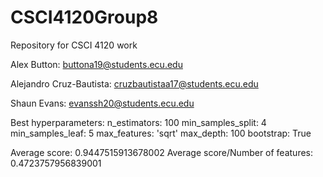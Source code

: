 # CSCI4120Group8
Repository for CSCI 4120 work

Alex Button: buttona19@students.ecu.edu

Alejandro Cruz-Bautista: cruzbautistaa17@students.ecu.edu

Shaun Evans: evanssh20@students.ecu.edu

Best hyperparameters: 
n_estimators: 100
min_samples_split: 4
min_samples_leaf: 5
max_features: 'sqrt'
max_depth: 100
bootstrap: True

Average score:  0.9447515913678002
Average score/Number of features:  0.4723757956839001
